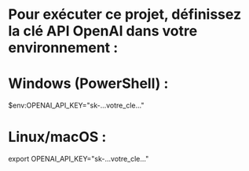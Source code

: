 # Pour exécuter ce projet, définissez la clé API OpenAI dans votre environnement :
# Windows (PowerShell) :
$env:OPENAI_API_KEY="sk-...votre_cle..."
# Linux/macOS :
export OPENAI_API_KEY="sk-...votre_cle..."
